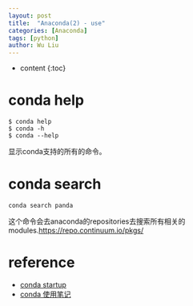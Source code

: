 ```yaml
---
layout: post
title:  "Anaconda(2) - use"
categories: [Anaconda]
tags: [python]
author: Wu Liu
---
```


* content
{:toc}




# conda help
```
$ conda help
$ conda -h
$ conda --help
```

显示conda支持的所有的命令。

# conda search
```
conda search panda
```

这个命令会去anaconda的repositories去搜索所有相关的modules.<https://repo.continuum.io/pkgs/>

# reference
- [conda startup](http://conda.pydata.org/docs/test-drive.html)
- [conda 使用笔记](https://iphyer.github.io/blog/2016/02/15/anaconda/)
